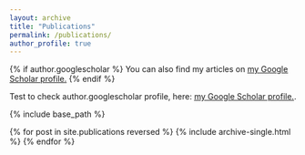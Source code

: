```yaml
---
layout: archive
title: "Publications"
permalink: /publications/
author_profile: true
---
```


{% if author.googlescholar %}
  You can also find my articles on <u><a href="{{author.googlescholar}}">my Google Scholar profile</a>.</u>
{% endif %}

Test to check author.googlescholar profile, here: <u><a href="{{author.googlescholar}}">my Google Scholar profile</a>.</u>. 

{% include base_path %}

{% for post in site.publications reversed %}
  {% include archive-single.html %}
{% endfor %}

